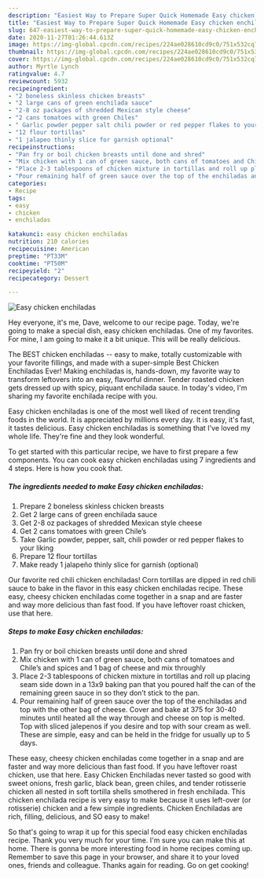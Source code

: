 ```yaml
---
description: "Easiest Way to Prepare Super Quick Homemade Easy chicken enchiladas"
title: "Easiest Way to Prepare Super Quick Homemade Easy chicken enchiladas"
slug: 647-easiest-way-to-prepare-super-quick-homemade-easy-chicken-enchiladas
date: 2020-11-27T01:26:44.613Z
image: https://img-global.cpcdn.com/recipes/224ae028610cd9c0/751x532cq70/easy-chicken-enchiladas-recipe-main-photo.jpg
thumbnail: https://img-global.cpcdn.com/recipes/224ae028610cd9c0/751x532cq70/easy-chicken-enchiladas-recipe-main-photo.jpg
cover: https://img-global.cpcdn.com/recipes/224ae028610cd9c0/751x532cq70/easy-chicken-enchiladas-recipe-main-photo.jpg
author: Myrtle Lynch
ratingvalue: 4.7
reviewcount: 5932
recipeingredient:
- "2 boneless skinless chicken breasts"
- "2 large cans of green enchilada sauce"
- "2-8 oz packages of shredded Mexican style cheese"
- "2 cans tomatoes with green Chiles"
- " Garlic powder pepper salt chili powder or red pepper flakes to your liking"
- "12 flour tortillas"
- "1 jalapeo thinly slice for garnish optional"
recipeinstructions:
- "Pan fry or boil chicken breasts until done and shred"
- "Mix chicken with 1 can of green sauce, both cans of tomatoes and Chile’s and spices and 1 bag of cheese and mix throughly"
- "Place 2-3 tablespoons of chicken mixture in tortillas and roll up placing seam side down in a 13x9 baking pan that you poured half the can of the remaining green sauce in so they don’t stick to the pan."
- "Pour remaining half of green sauce over the top of the enchiladas and top with the other bag of cheese. Cover and bake at 375 for 30-40 minutes until heated all the way through and cheese on top is melted. Top with sliced jalepenos if you desire and top with sour cream as well. These are simple, easy and can be held in the fridge for usually up to 5 days."
categories:
- Recipe
tags:
- easy
- chicken
- enchiladas

katakunci: easy chicken enchiladas 
nutrition: 210 calories
recipecuisine: American
preptime: "PT33M"
cooktime: "PT50M"
recipeyield: "2"
recipecategory: Dessert

---
```



![Easy chicken enchiladas](https://img-global.cpcdn.com/recipes/224ae028610cd9c0/751x532cq70/easy-chicken-enchiladas-recipe-main-photo.jpg)

Hey everyone, it's me, Dave, welcome to our recipe page. Today, we're going to make a special dish, easy chicken enchiladas. One of my favorites. For mine, I am going to make it a bit unique. This will be really delicious.

The BEST chicken enchiladas -- easy to make, totally customizable with your favorite fillings, and made with a super-simple Best Chicken Enchiladas Ever! Making enchiladas is, hands-down, my favorite way to transform leftovers into an easy, flavorful dinner. Tender roasted chicken gets dressed up with spicy, piquant enchilada sauce. In today&#39;s video, I&#39;m sharing my favorite enchilada recipe with you.

Easy chicken enchiladas is one of the most well liked of recent trending foods in the world. It is appreciated by millions every day. It is easy, it's fast, it tastes delicious. Easy chicken enchiladas is something that I've loved my whole life. They're fine and they look wonderful.


To get started with this particular recipe, we have to first prepare a few components. You can cook easy chicken enchiladas using 7 ingredients and 4 steps. Here is how you cook that.

<!--inarticleads1-->

##### The ingredients needed to make Easy chicken enchiladas:

1. Prepare 2 boneless skinless chicken breasts
1. Get 2 large cans of green enchilada sauce
1. Get 2-8 oz packages of shredded Mexican style cheese
1. Get 2 cans tomatoes with green Chile’s
1. Take  Garlic powder, pepper, salt, chili powder or red pepper flakes to your liking
1. Prepare 12 flour tortillas
1. Make ready 1 jalapeño thinly slice for garnish (optional)


Our favorite red chili chicken enchiladas! Corn tortillas are dipped in red chili sauce to bake in the flavor in this easy chicken enchiladas recipe. These easy, cheesy chicken enchiladas come together in a snap and are faster and way more delicious than fast food. If you have leftover roast chicken, use that here. 

<!--inarticleads2-->

##### Steps to make Easy chicken enchiladas:

1. Pan fry or boil chicken breasts until done and shred
1. Mix chicken with 1 can of green sauce, both cans of tomatoes and Chile’s and spices and 1 bag of cheese and mix throughly
1. Place 2-3 tablespoons of chicken mixture in tortillas and roll up placing seam side down in a 13x9 baking pan that you poured half the can of the remaining green sauce in so they don’t stick to the pan.
1. Pour remaining half of green sauce over the top of the enchiladas and top with the other bag of cheese. Cover and bake at 375 for 30-40 minutes until heated all the way through and cheese on top is melted. Top with sliced jalepenos if you desire and top with sour cream as well. These are simple, easy and can be held in the fridge for usually up to 5 days.


These easy, cheesy chicken enchiladas come together in a snap and are faster and way more delicious than fast food. If you have leftover roast chicken, use that here. Easy Chicken Enchiladas never tasted so good with sweet onions, fresh garlic, black bean, green chiles, and tender rotisserie chicken all nested in soft tortilla shells smothered in fresh enchilada. This chicken enchilada recipe is very easy to make because it uses left-over (or rotisserie) chicken and a few simple ingredients. Chicken Enchiladas are rich, filling, delicious, and SO easy to make! 

So that's going to wrap it up for this special food easy chicken enchiladas recipe. Thank you very much for your time. I'm sure you can make this at home. There is gonna be more interesting food in home recipes coming up. Remember to save this page in your browser, and share it to your loved ones, friends and colleague. Thanks again for reading. Go on get cooking!
